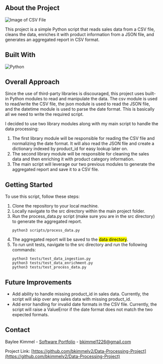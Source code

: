 ## About the Project

![Image of CSV File](https://www.gooddata.com/img/blog/_1200x630/cover_csv-files-in-analytics-taming-the-variability.jpg.webp)

This project is a simple Python script that reads sales data from a CSV file, cleans the data, enriches it with product information from a JSON file, and generates an aggregated report in CSV format.

## Built With

![Python](https://skillicons.dev/icons?i=py)

## Overall Approach

Since the use of third-party libraries is discouraged, this project uses built-in Python modules to read and manipulate the data. The csv module is used to read/write the CSV file, the json module is used to read the JSON file, and the datetime module is used to parse the date format. This is basically all we need to write the required script.

I decided to use two library modules along with my main script to handle the data processing: 

1. The first library module will be responsible for reading the CSV file and normalizing the date format. It will also read the JSON file and create a dictionary indexed by product_id for easy lookup later on.
2. The second library module will be responsible for cleaning the sales data and then enriching it with product category information.
3. The main script will leverage our two previous modules to generate the aggregated report and save it to a CSV file.

## Getting Started

To use this script, follow these steps:

1. Clone the repository to your local machine.
2. Locally navigate to the src directory within the main project folder.
3. Run the process_data.py script (make sure you are in the src directory) to generate the aggregated report.
    ```
    python3 scripts/process_data.py
    ```
4. The aggregated report will be saved to the <mark>data directory</mark>.
5. To run unit tests, navigate to the src directory and run the following commands:
    ```
    python3 tests/test_data_ingestion.py
    python3 tests/test_data_enrichment.py
    python3 tests/test_process_data.py
    ```

## Future Improvements

- Add ability to handle missing product_id in sales data. Currently, the script will skip over any sales data with missing product_id.
- Add error handling for invalid date formats in the CSV file. Currently, the script will raise a ValueError if the date format does not match the two expected formats.

## Contact

Baylee Kimmel - [Software Portfolio](https://bayleekimmel.com/) - bkimmel1226@gmail.com

Project Link: [https://github.com/bkimmelv2/Data-Processing-Project](https://github.com/bkimmelv2/Data-Processing-Project)
